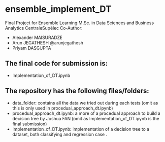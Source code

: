 # ensemble_implement_DT
Final Project for Ensemble Learning 
M.Sc. in Data Sciences and Business Analytics
CentraleSupélec
Co-Author: 
- Alexander MAISURADZE
- Arun JEGATHESH @arunjegathesh
- Priyam DASGUPTA

## The final code for submission is: 
- Implementation_of_DT.ipynb

## The repository has the following files/folders: 
- data_folder: contains all the data we tried out during each tests (omit as this is only used in procedual_approach_dt.ipynb)
- procedual_approach_dt.ipynb: a more of a procedual approach to build a decision tree by Joshua FAN (omit as Implementation_of_DT.ipynb is the final submission)
- Implementation_of_DT.ipynb: implementation of a decision tree to a dataset, both classifying and regression case . 
